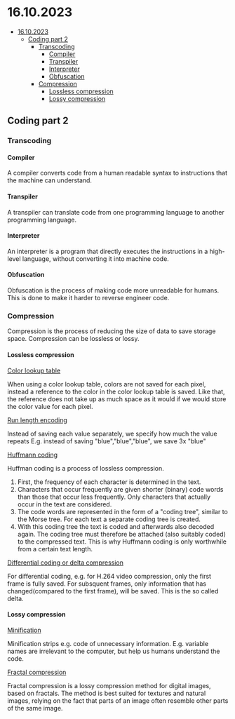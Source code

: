 # 16.10.2023

- [16.10.2023](#16102023)
  - [Coding part 2](#coding-part-2)
    - [Transcoding](#transcoding)
      - [Compiler](#compiler)
      - [Transpiler](#transpiler)
      - [Interpreter](#interpreter)
      - [Obfuscation](#obfuscation)
    - [Compression](#compression)
      - [Lossless compression](#lossless-compression)
      - [Lossy compression](#lossy-compression)


## Coding part 2

### Transcoding

#### Compiler

A compiler converts code from a human readable syntax to instructions that the machine can understand.

#### Transpiler

A transpiler can translate code from one programming language to another programming language.

#### Interpreter

An interpreter is a program that directly executes the instructions in a high-level language, without converting it into machine code.

#### Obfuscation

Obfuscation is the process of making code more unreadable for humans. This is done to make it harder to reverse engineer code.

### Compression

Compression is the process of reducing the size of data to save storage space.
Compression can be lossless or lossy.

#### Lossless compression

<u>Color lookup table</u>

When using a color lookup table, colors are not saved for each pixel, instead a reference to the color in the color lookup table is saved. Like that, the reference does not take up as much space as it would if we would store the color value for each pixel.

<u>Run length encoding</u>

Instead of saving each value separately, we specify how much the value repeats
E.g. instead of saving "blue","blue","blue", we save 3x "blue"

<u>Huffmann coding</u>

Huffman coding is a process of lossless compression.

1. First, the frequency of each character is determined in the text.
2. Characters that occur frequently are given shorter (binary) code words than those that occur less frequently. Only characters that actually occur in the text are considered.
3. The code words are represented in the form of a "coding tree", similar to the Morse tree. For each text a separate coding tree is created.
4. With this coding tree the text is coded and afterwards also decoded again. The coding tree must therefore be attached (also suitably coded) to the compressed text. This is why Huffmann coding is only worthwhile from a certain text length.

<u>Differential coding or delta compression</u>

For differential coding, e.g. for H.264 video compression, only the first frame is fully saved. For subsquent frames, only information that has changed(compared to the first frame), will be saved. This is the so called delta.

#### Lossy compression

<u>Minification</u>

Minification strips e.g. code of unnecessary information. E.g. variable names are irrelevant to the computer, but help us humans understand the code.

<u>Fractal compression</u>

Fractal compression is a lossy compression method for digital images, based on fractals. The method is best suited for textures and natural images, relying on the fact that parts of an image often resemble other parts of the same image.